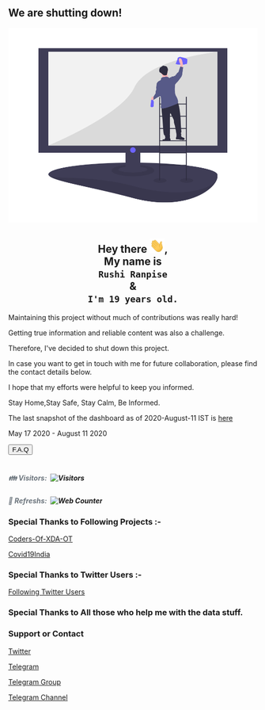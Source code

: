 ## We are shutting down!

<div align="center">
<img src="https://github.com/covid19-thane/covid19-thane.github.io/blob/master/undraw_clean_up_ucm0.png?raw=true">
<h2>Hey there <img src="https://raw.githubusercontent.com/rushiranpise/rushiranpise/master/gifs/Hi.gif" width="30px">, <br>My name is <br><code>Rushi Ranpise</code> <br> & <br><code>I'm 19 years old.</code></h2>
</div>  

Maintaining this project without much of contributions was really hard!

Getting true information and reliable content was also a challenge.

Therefore, I've decided to shut down this project.

In case you want to get in touch with me for future collaboration, please find the contact details below.

I hope that my efforts were helpful to keep you informed.

Stay Home,Stay Safe, Stay Calm, Be Informed.

The last snapshot of the dashboard as of 2020-August-11 IST is [here](https://covid19-thane.github.io/snapshot)

May 17 2020 - August 11 2020

<div class="pills fadeInUp" class="header fadeInUp" style="animation-delay: 2s;">
			<button type="button" onclick="window.location.href='https://covid19-thane.github.io/faq/';">F.A.Q</button>
		</div>
		<br>
		<h5 class="table-fineprint fadeInUp" style="animation-delay: 2s; color:#6c757d;">👪 Visitors:&nbsp;
                                                  <a>
                                                    <img class="fadeInUp" style="animation-delay: 2s;" src="https://hitwebcounter.com/counter/counter.php?page=7349627&style=0007&nbdigits=8&type=ip&initCount=0" title="Visitors" Alt="Visitors" border="0">
                                                    </a>
                                                    <h5 class="table-fineprint fadeInUp" style="animation-delay: 2s; color:#6c757d;">👀 Refreshs:&nbsp;
                                                      <a>
                                                        <img class="fadeInUp" style="animation-delay: 2s;" src="https://hitwebcounter.com/counter/counter.php?page=7351848&style=0007&nbdigits=8&type=page&initCount=287" title="Web Counter" Alt="Web Counter" border="0">
                                                        </a>
                                                      </h5> </div>
	</div>

### Special Thanks to Following Projects :-

[Coders-Of-XDA-OT](https://github.com/Coders-Of-XDA-OT/coronaSafety/)

[Covid19India](https://github.com/covid19india/covid19india-react/)

### Special Thanks to Twitter Users :-

[Following Twitter Users](https://twitter.com/Covid19Thane/following)

### Special Thanks to All those who help me with the data stuff.

### Support or Contact

[Twitter](https://twitter.com/covid19thane)

[Telegram](https://t.me/rushiranpise)

[Telegram Group](https://t.me/covid19thane)

[Telegram Channel](https://t.me/covid19thanepdates)
